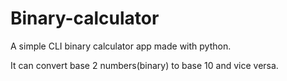 # Binary-calculator
A simple CLI binary calculator app made with python. 

It can convert base 2 numbers(binary) to base 10 and vice versa.
